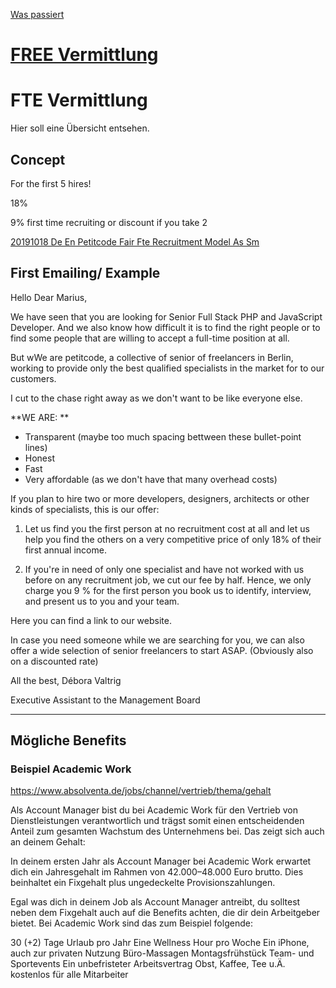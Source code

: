 <!-- TITLE: Company -->
<!-- SUBTITLE: A quick summary of Company -->


<a href="https://wiki.petitcode.com/company/free-vermittlung">Was passiert</a>


# <a href="https://wiki.petitcode.com/company/free-vermittlung"> FREE Vermittlung </a>
 










# FTE Vermittlung 

Hier soll eine Übersicht entsehen. 


## Concept 

For the first 5 hires!

18% 

9% first time recruiting or discount if you take 2 

[20191018 De En Petitcode Fair Fte Recruitment Model As Sm](/uploads/20191018-de-en-petitcode-fair-fte-recruitment-model-as-sm.xlsx "20191018 De En Petitcode Fair Fte Recruitment Model As Sm")

## First Emailing/ Example

Hello Dear Marius,

 

We have seen that you are looking for Senior Full Stack PHP  and JavaScript Developer. And we also know how difficult it is to find the right people or to find some people that are willing to accept a full-time position at all.

But wWe are petitcode, a collective of senior of freelancers in Berlin, working to provide only the best qualified specialists in the market for to our customers.

I cut to the chase right away as we don't want to be like everyone else. 

**WE ARE: **
- Transparent (maybe too much spacing bettween these bullet-point lines)
- Honest 
- Fast 
- Very affordable (as we don't have that many overhead costs)

If you plan to hire two or more developers, designers, architects or other kinds of specialists, this is our offer:

1. Let us find you the first person at no recruitment cost at all and let us help you find the others on a very competitive price of only 18% of their first annual income. 

2. If you're in need of only one specialist and have not worked with us before on any recruitment job, we cut our fee by half. Hence, we only charge you 9 % for the first person you book us to identify, interview, and present us to you and your team.

Here you can find a link to our website.

In case you need someone while we are searching for you, we can also offer a wide selection of senior freelancers to start ASAP. (Obviously also on a discounted rate)

 

All the best,
Débora Valtrig

Executive Assistant to the Management Board 


----------




## Mögliche Benefits 

### Beispiel Academic Work

https://www.absolventa.de/jobs/channel/vertrieb/thema/gehalt

Als Account Manager bist du bei Academic Work für den Vertrieb von Dienstleistungen verantwortlich und trägst somit einen entscheidenden Anteil zum gesamten Wachstum des Unternehmens bei. Das zeigt sich auch an deinem Gehalt:

In deinem ersten Jahr als Account Manager bei Academic Work erwartet dich ein Jahresgehalt im Rahmen von 42.000–48.000 Euro brutto. Dies beinhaltet ein Fixgehalt plus ungedeckelte Provisionszahlungen.

Egal was dich in deinem Job als Account Manager antreibt, du solltest neben dem Fixgehalt auch auf die Benefits achten, die dir dein Arbeitgeber bietet. Bei Academic Work sind das zum Beispiel folgende:

30 (+2) Tage Urlaub pro Jahr
Eine Wellness Hour pro Woche
Ein iPhone, auch zur privaten Nutzung
Büro-Massagen
Montagsfrühstück
Team- und Sportevents
Ein unbefristeter Arbeitsvertrag
Obst, Kaffee, Tee u.Ä. kostenlos für alle Mitarbeiter






